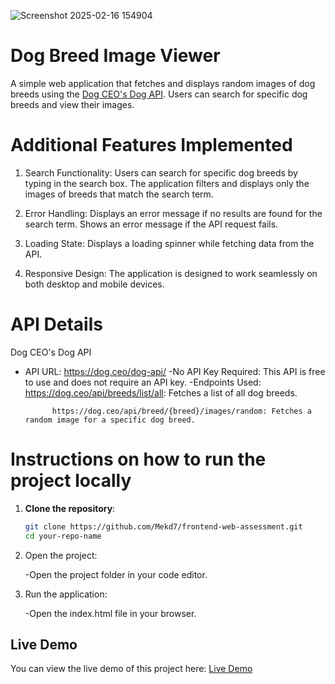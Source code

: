 ![Screenshot 2025-02-16 154904](https://github.com/user-attachments/assets/7869d86c-e443-4550-93b5-862aecbce34c)
# Dog Breed Image Viewer

A simple web application that fetches and displays random images of dog breeds using the [Dog CEO's Dog API](https://dog.ceo/dog-api/). Users can search for specific dog breeds and view their images.

# Additional Features Implemented

1. Search Functionality:
Users can search for specific dog breeds by typing in the search box.
The application filters and displays only the images of breeds that match the search term.

2. Error Handling:
Displays an error message if no results are found for the search term.
Shows an error message if the API request fails.

3. Loading State:
Displays a loading spinner while fetching data from the API.

4. Responsive Design:
The application is designed to work seamlessly on both desktop and mobile devices.

# API Details

Dog CEO's Dog API
- API URL: https://dog.ceo/dog-api/
-No API Key Required: This API is free to use and does not require an API key.
-Endpoints Used:
            https://dog.ceo/api/breeds/list/all: Fetches a list of all dog breeds.

            https://dog.ceo/api/breed/{breed}/images/random: Fetches a random image for a specific dog breed.
# Instructions on how to run the project locally

1. **Clone the repository**:
   ```bash
   git clone https://github.com/Mekd7/frontend-web-assessment.git
   cd your-repo-name
2. Open the project:

    -Open the project folder in your code editor.

3. Run the application:

    -Open the index.html file in your browser.
## Live Demo
You can view the live demo of this project here: [Live Demo](https://mekd7.github.io/frontend-web-assessment/)
